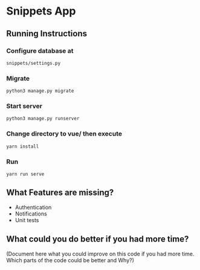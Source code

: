 # Snippets App

## Running Instructions
### Configure database at
```
snippets/settings.py
```

### Migrate
```
python3 manage.py migrate
```

### Start server
```
python3 manage.py runserver
```

### Change directory to vue/ then execute
```
yarn install
```

### Run
```
yarn run serve
```


## What Features are missing?
* Authentication
* Notifications
* Unit tests

## What could you do better if you had more time?
(Document here what you could improve on this code if you had more time. Which parts of the code could be better and Why?)
